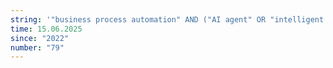 ```yaml
---
string: '"business process automation" AND ("AI agent" OR "intelligent agent")'
time: 15.06.2025
since: "2022"
number: "79"
---
```








